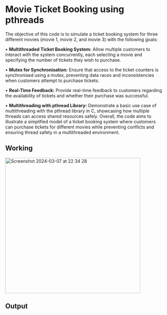 # Movie Ticket Booking using pthreads
The objective of this code is to simulate a ticket booking system for three different movies
(movie 1, movie 2, and movie 3) with the following goals:

• **Multithreaded Ticket Booking System:** Allow multiple customers to interact with the system
concurrently, each selecting a movie and specifying the number of tickets they wish to
purchase.

• **Mutex for Synchronisation:** Ensure that access to the ticket counters is synchronised using a
mutex, preventing data races and inconsistencies when customers attempt to purchase
tickets.

• **Real-Time Feedback:** Provide real-time feedback to customers regarding the availability of
tickets and whether their purchase was successful.

• **Multithreading with pthread Library:** Demonstrate a basic use case of multithreading with
the pthread library in C, showcasing how multiple threads can access shared resources safely.
Overall, the code aims to illustrate a simplified model of a ticket booking system where
customers can purchase tickets for different movies while preventing conflicts and ensuring
thread safety in a multithreaded environment.

## Working
<img width="428" alt="Screenshot 2024-03-07 at 22 34 28" src="https://github.com/kuhu42/movie-ticket-booking-threads/assets/143384804/fa73898b-b454-4ca3-8cd2-e8d7d155a5cf">

## Output
